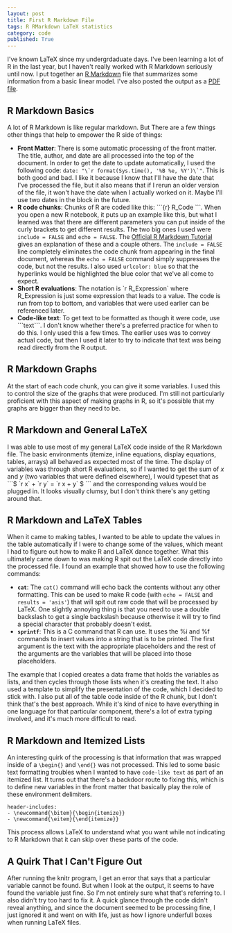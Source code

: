 ```yaml
---
layout: post
title: First R Markdown File
tags: R RMarkdown LaTeX statistics
category: code
published: True
---
```


I've known LaTeX since my undergrdaduate days. I've been learning a lot of R in the last year, but I haven't really worked with R Markdown seriously until now. I put together an [R Markdown](https://aaronwongnsc.github.io/files/20200502-LinearRegression.Rmd) file that summarizes some information from a basic linear model. I've also posted the output as a [PDF file](https://aaronwongnsc.github.io/files/20200502-LinearRegression.pdf).

## R Markdown Basics

A lot of R Markdown is like regular markdown. But There are a few things other things that help to empower the R side of things:

- **Front Matter**: There is some automatic processing of the front matter. The title, author, and date are all processed into the top of the document. In order to get the date to update automatically, I used the following code: ```date: "\`r format(Sys.time(), '%B %e, %Y')\`"```. This is both good and bad. I like it because I know that I'll have the date that I've processed the file, but it also means that if I rerun an older version of the file, it won't have the date when I actually worked on it. Maybe I'll use two dates in the block in the future.
- **R code chunks**: Chunks of R are coded like this: \`\`\`{r} R_Code \`\`\`. When you open a new R notebook, it puts up an example like this, but what I learned was that there are different parameters you can put inside of the curly brackets to get different results. The two big ones I used were ```include = FALSE``` and ```echo = FALSE```. The [Official R Markdown Tutorial](https://rmarkdown.rstudio.com/lesson-3.html) gives an explanation of these and a couple others.  The ```include = FALSE``` line completely eliminates the code chunk from appearing in the final document, whereas the ```echo = FALSE``` command simply suppresses the code, but not the results. I also used ```urlcolor: blue``` so that the hyperlinks would be highlighted the blue color that we've all come to expect.
- **Short R evaluations**: The notation is \`r R_Expression\` where R_Expression is just some expression that leads to a value. The code is run from top to bottom, and variables that were used earlier can be referenced later.
- **Code-like text**: To get text to be formatted as though it were code, use \`\`\`text\`\`\`. I don't know whether there's a preferred practice for when to do this. I only used this a few times. The earlier uses was to convey actual code, but then I used it later to try to indicate that text was being read directly from the R output.

## R Markdown Graphs

At the start of each code chunk, you can give it some variables. I used this to control the size of the graphs that were produced. I'm still not particularly proficient with this aspect of making graphs in R, so it's possible that my graphs are bigger than they need to be.

## R Markdown and General LaTeX

I was able to use most of my general LaTeX code inside of the R Markdown file. The basic environments (itemize, inline equations, display equations, tables, arrays) all behaved as expected most of the time. The display of variables was through short R evaluations, so if I wanted to get the sum of $x$ and $y$ (two variables that were defined elsewhere), I would typeset that as \`\`\`$ \`r x\` + \`r y\` = \`r x + y\` $ \`\`\` and the corresponding values would be plugged in. It looks visually clumsy, but I don't think there's any getting around that.

## R Markdown and LaTeX Tables

When it came to making tables, I wanted to be able to update the values in the table automatically if I were to change some of the values, which meant I had to figure out how to make R and LaTeX dance together. What this ultimately came down to was making R spit out the LaTeX code directly into the processed file. I found an example that showed how to use the following commands:

- **```cat```**: The ```cat()``` command will echo back the contents without any other formatting. This can be used to make R code (with ```echo = FALSE``` and ```results = 'asis'```) that will spit out raw code that will be processed by LaTeX. One slightly annoying thing is that you need to use a double backslash to get a single backslash because otherwise it will try to find a special character that probably doesn't exist.
- **```sprintf```**: This is a C command that R can use. It uses the %i and %f commands to insert values into a string that is to be printed. The first argument is the text with the appropriate placeholders and the rest of the arguments are the variables that will be placed into those placeholders.

The example that I copied creates a data frame that holds the variables as lists, and then cycles through those lists when it's creating the text. It also used a template to simplify the presentation of the code, which I decided to stick with. I also put all of the table code inside of the R chunk, but I don't think that's the best approach. While it's kind of nice to have everything in one language for that particular component, there's a lot of extra typing involved, and it's much more difficult to read.

## R Markdown and Itemized Lists

An interesting quirk of the processing is that information that was wrapped inside of a ```\begin{}``` and ```\end{}``` was not processed. This led to some basic text formatting troubles when I wanted to have ```code-like text``` as part of an itemized list. It turns out that there's a backdoor route to fixing this, which is to define new variables in the front matter that basically play the role of these environment delimiters.

```
header-includes:
- \newcommand{\bitem}{\begin{itemize}}
- \newcommand{\eitem}{\end{itemize}}
```

This process allows LaTeX to understand what you want while not indicating to R Markdown that it can skip over these parts of the code.

## A Quirk That I Can't Figure Out

After running the knitr program, I get an error that says that a particular variable cannot be found. But when I look at the output, it seems to have found the variable just fine. So I'm not entirely sure what that's referring to. I also didn't try too hard to fix it. A quick glance through the code didn't reveal anything, and since the document seemed to be processing fine, I just ignored it and went on with life, just as how I ignore underfull boxes when running LaTeX files.
